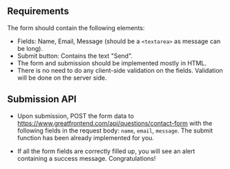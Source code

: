 ## Requirements

The form should contain the following elements:

- Fields: Name, Email, Message (should be a `<textarea>` as message can be long).
- Submit button: Contains the text "Send".
- The form and submission should be implemented mostly in HTML.
- There is no need to do any client-side validation on the fields. Validation will be done on the server side.

## Submission API

- Upon submission, POST the form data to <https://www.greatfrontend.com/api/questions/contact-form> with the following fields in the request body: `name`, `email`, `message`. The submit function has been already implemented for you.

- If all the form fields are correctly filled up, you will see an alert containing a success message. Congratulations!
